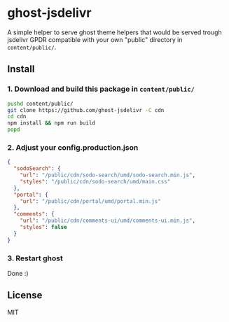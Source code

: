# ghost-jsdelivr

A simple helper to serve ghost theme helpers that would be served trough jsdelivr GPDR compatible with your own "public" directory in `content/public/`.

## Install

### 1. Download and build this package in `content/public/`

   ```bash
   pushd content/public/
   git clone https://github.com/ghost-jsdelivr -C cdn
   cd cdn
   npm install && npm run build
   popd
   ```

### 2. Adjust your config.production.json

```json
{
  "sodoSearch": {
    "url": "/public/cdn/sodo-search/umd/sodo-search.min.js",
    "styles": "/public/cdn/sodo-search/umd/main.css"
  },
  "portal": {
    "url": "/public/cdn/portal/umd/portal.min.js"
  },
  "comments": {
    "url": "/public/cdn/comments-ui/umd/comments-ui.min.js",
    "styles": false
  }
}
```

### 3. Restart ghost

Done :)

## License

MIT
